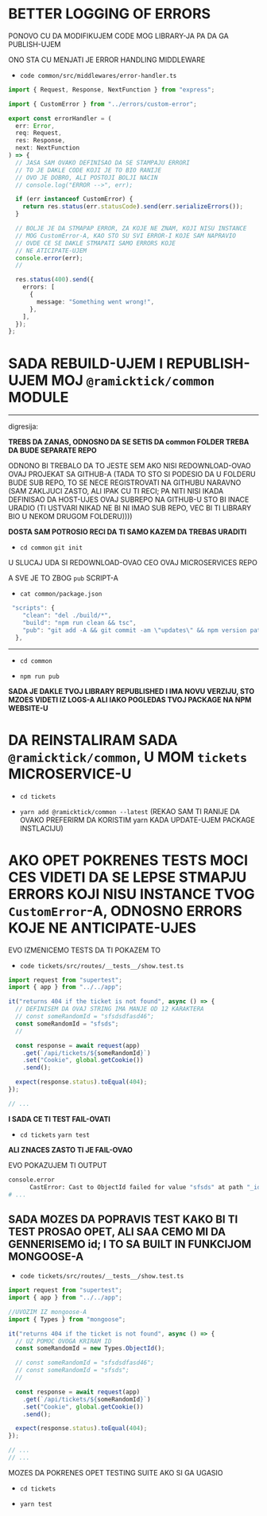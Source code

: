 # BETTER LOGGING OF ERRORS

PONOVO CU DA MODIFIKUJEM CODE MOG LIBRARY-JA PA DA GA PUBLISH-UJEM

ONO STA CU MENJATI JE ERROR HANDLING MIDDLEWARE

- `code common/src/middlewares/error-handler.ts`

```ts
import { Request, Response, NextFunction } from "express";

import { CustomError } from "../errors/custom-error";

export const errorHandler = (
  err: Error,
  req: Request,
  res: Response,
  next: NextFunction
) => {
  // JASA SAM OVAKO DEFINISAO DA SE STAMPAJU ERRORI
  // TO JE DAKLE CODE KOJI JE TO BIO RANIJE
  // OVO JE DOBRO, ALI POSTOJI BOLJI NACIN
  // console.log("ERROR -->", err);

  if (err instanceof CustomError) {
    return res.status(err.statusCode).send(err.serializeErrors());
  }

  // BOLJE JE DA STMAPAP ERROR, ZA KOJE NE ZNAM, KOJI NISU INSTANCE
  // MOG CustomError-A, KAO STO SU SVI ERROR-I KOJE SAM NAPRAVIO
  // OVDE CE SE DAKLE STMAPATI SAMO ERRORS KOJE
  // NE ATICIPATE-UJEM
  console.error(err);
  //

  res.status(400).send({
    errors: [
      {
        message: "Something went wrong!",
      },
    ],
  });
};

```

# SADA REBUILD-UJEM I REPUBLISH-UJEM MOJ `@ramicktick/common` MODULE

***

digresija:

**TREBS DA ZANAS, ODNOSNO DA SE SETIS DA common FOLDER TREBA DA BUDE SEPARATE REPO**

ODNONO BI TREBALO DA TO JESTE SEM AKO NISI REDOWNLOAD-OVAO OVAJ PROJEKAT SA GITHUB-A (TADA TO STO SI PODESIO DA U FOLDERU BUDE SUB REPO, TO SE NECE REGISTROVATI NA GITHUBU NARAVNO (SAM ZAKLJUCI ZASTO, ALI IPAK CU TI RECI; PA NITI NISI IKADA DEFINISAO DA HOST-UJES OVAJ SUBREPO NA GITHUB-U STO BI INACE URADIO (TI USTVARI NIKAD NE BI NI IMAO SUB REPO, VEC BI TI LIBRARY BIO U NEKOM DRUGOM FOLDERU))))

**DOSTA SAM POTROSIO RECI DA TI SAMO KAZEM DA TREBAS URADITI**

- `cd common` `git init`

U SLUCAJ UDA SI REDOWNLOAD-OVAO CEO OVAJ MICROSERVICES REPO

A SVE JE TO ZBOG `pub` SCRIPT-A

- `cat common/package.json`

```ts
 "scripts": {
    "clean": "del ./build/*",
    "build": "npm run clean && tsc",
    "pub": "git add -A && git commit -am \"updates\" && npm version patch && npm run build && npm publish"
  },
```

***

- `cd common`

- `npm run pub`

**SADA JE DAKLE TVOJ LIBRARY REPUBLISHED I IMA NOVU VERZIJU, STO MZOES VIDETI IZ LOGS-A ALI IAKO POGLEDAS TVOJ PACKAGE NA NPM WEBSITE-U**

# DA REINSTALIRAM SADA `@ramicktick/common`, U MOM `tickets` MICROSERVICE-U

- `cd tickets`

- `yarn add @ramicktick/common --latest` (REKAO SAM TI RANIJE DA OVAKO PREFERIRM DA KORISTIM yarn KADA UPDATE-UJEM PACKAGE INSTLACIJU)

# AKO OPET POKRENES TESTS MOCI CES VIDETI DA SE LEPSE STMAPJU ERRORS KOJI NISU INSTANCE TVOG `CustomError`-A, ODNOSNO ERRORS KOJE NE ANTICIPATE-UJES

EVO IZMENICEMO TESTS DA TI POKAZEM TO

- `code tickets/src/routes/__tests__/show.test.ts`

```ts
import request from "supertest";
import { app } from "../../app";

it("returns 404 if the ticket is not found", async () => {
  // DEFINISEM DA OVAJ STRING IMA MANJE OD 12 KARAKTERA
  // const someRandomId = "sfsdsdfasd46";
  const someRandomId = "sfsds";
  //

  const response = await request(app)
    .get(`/api/tickets/${someRandomId}`)
    .set("Cookie", global.getCookie())
    .send();

  expect(response.status).toEqual(404);
});

// ...

```

**I SADA CE TI TEST FAIL-OVATI**

- `cd tickets` `yarn test`

**ALI ZNACES ZASTO TI JE FAIL-OVAO**

EVO POKAZUJEM TI OUTPUT

```zsh
console.error
      CastError: Cast to ObjectId failed for value "sfsds" at path "_id" for model "Ticket"
# ...
```

## SADA MOZES DA POPRAVIS TEST KAKO BI TI TEST PROSAO OPET, ALI SAA CEMO MI DA GENNERISEMO id; I TO SA BUILT IN FUNKCIJOM MONGOOSE-A

- `code tickets/src/routes/__tests__/show.test.ts`

```ts
import request from "supertest";
import { app } from "../../app";

//UVOZIM IZ mongoose-A
import { Types } from "mongoose";

it("returns 404 if the ticket is not found", async () => {
  // UZ POMOC OVOGA KRIRAM ID
  const someRandomId = new Types.ObjectId();

  // const someRandomId = "sfsdsdfasd46";
  // const someRandomId = "sfsds";
  //

  const response = await request(app)
    .get(`/api/tickets/${someRandomId}`)
    .set("Cookie", global.getCookie())
    .send();

  expect(response.status).toEqual(404);
});

// ...
// ...

```

MOZES DA POKRENES OPET TESTING SUITE AKO SI GA UGASIO

- `cd tickets`

- `yarn test`
